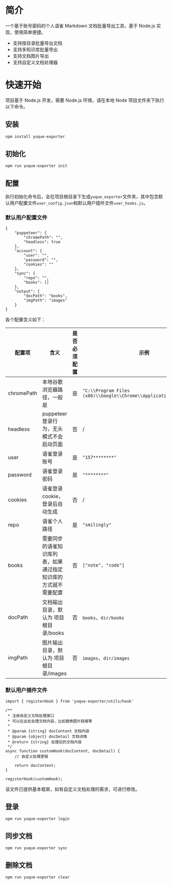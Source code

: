 # 简介

一个基于账号密码的个人语雀 Markdown 文档批量导出工具，基于 Node.js 实现，使用简单便捷。

- 支持按目录批量导出文档
- 支持多知识库批量导出
- 支持文档图片导出
- 支持自定义文档处理器

# 快速开始

项目基于 Node.js 开发，需要 Node.js 环境，请在本地 Node 项目文件夹下执行以下命令。

## 安装

```bash
npm install yuque-exporter
```

## 初始化

```bash
npm run yuque-exporter init
```

## 配置

执行初始化命令后，会在项目根目录下生成`yuque_exporter`文件夹，其中包含默认用户配置文件`user_config.json`和默认用户插件文件`user_hooks.js`。

### 默认用户配置文件

```
{
    "puppeteer": {
        "chromePath": "",
        "headless": true
    },
    "account": {
        "user": "",
        "password": "",
        "cookies": ""
    },
    "sync": {
        "repo": "",
        "books": []
    },
    "output": {
        "docPath": "books",
        "imgPath": "images"
    }
}
```

各个配置含义如下：

| 配置项     | 含义                                                         | 是否必须配置 | 示例                                                         |
| ---------- | ------------------------------------------------------------ | ------------ | ------------------------------------------------------------ |
| chromePath | 本地谷歌浏览器路径，一般是                                   | 是           | `"C:\\Program Files (x86)\\Google\\Chrome\\Application\\chrome.exe"` |
| headless   | puppeteer登录行为，无头模式不会启动页面                      | 否           | /                                                            |
| user       | 语雀登录账号                                                 | 是           | `"157********"`                                              |
| password   | 语雀登录密码                                                 | 是           | `"********"`                                                 |
| cookies    | 语雀登录cookie，登录后自动生成                               | 否           | /                                                            |
| repo       | 语雀个人路径                                                 | 是           | `"smilingly"`                                                |
| books      | 需要同步的语雀知识库列表，如果通过指定知识库的方式就不需要配置 | 否           | `["note", "code"]`                                           |
| docPath    | 文档输出目录，默认为 项目根目录/books                        | 否           | `books`、`dir/books`                                         |
| imgPath    | 图片输出目录，默认为 项目根目录/images                       | 否           | `images`、`dir/images`                                       |

### 默认用户插件文件

```
import { registerHook } from 'yuque-exporter/utils/hook'

/**
 * 注册自定义文档处理接口
 * 可以在此处处理文档内容，比如替换图片链接等
 * 
 * @param {string} docContent 文档内容
 * @param {object} docDetail 文档详情
 * @return {string} 处理后的文档内容
 */
async function customHook(docContent, docDetail) {
    // 自定义处理逻辑

    return docContent;
}

registerHook(customHook);
```

该文件已提供基本框架，如有自定义文档处理的需求，可进行修改。

## 登录

```
npm run yuque-exporter login
```

## 同步文档

```
npm run yuque-exporter sync
```

## 删除文档

```
npm run yuque-exporter clear
```

